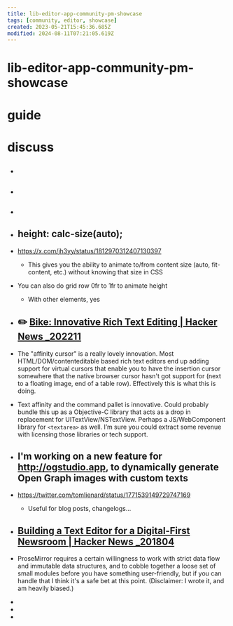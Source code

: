 ```yaml
---
title: lib-editor-app-community-pm-showcase
tags: [community, editor, showcase]
created: 2023-05-21T15:45:36.685Z
modified: 2024-08-11T07:21:05.619Z
---
```


# lib-editor-app-community-pm-showcase

# guide

# discuss
- ## 

- ## 

- ## 

- ## height: calc-size(auto); 
- https://x.com/jh3yy/status/1812970312407130397
  - This gives you the ability to animate to/from content size (auto, fit-content, etc.) without knowing that size in CSS
- You can also do grid row 0fr to 1fr to animate height
  - With other elements, yes

- ## ✏️ [Bike: Innovative Rich Text Editing | Hacker News _202211](https://news.ycombinator.com/item?id=33489123)
- The "affinity cursor" is a really lovely innovation. Most HTML/DOM/contenteditable based rich text editors end up adding support for virtual cursors that enable you to have the insertion cursor somewhere that the native browser cursor hasn't got support for (next to a floating image, end of a table row). Effectively this is what this is doing.

- Text affinity and the command pallet is innovative. Could probably bundle this up as a Objective-C library that acts as a drop in replacement for UITextView/NSTextView. Perhaps a JS/WebComponent library for `<textarea>` as well. I’m sure you could extract some revenue with licensing those libraries or tech support.

- ## I'm working on a new feature for http://ogstudio.app, to dynamically generate Open Graph images with custom texts
- https://twitter.com/tomlienard/status/1771539149729747169
  - Useful for blog posts, changelogs...

- ## [Building a Text Editor for a Digital-First Newsroom | Hacker News _201804](https://news.ycombinator.com/item?id=16823708)
- ProseMirror requires a certain willingness to work with strict data flow and immutable data structures, and to cobble together a loose set of small modules before you have something user-friendly, but if you can handle that I think it's a safe bet at this point. (Disclaimer: I wrote it, and am heavily biased.)

- 
- 
- 
